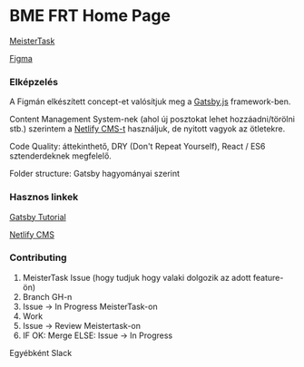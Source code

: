 # BME FRT Home Page

[MeisterTask](https://www.meistertask.com/app/project/uql0YEA1/frt-web)

[Figma](https://www.figma.com/file/VVc8s37h0EvNNfAUcBuwTab2/FRT-WEB?node-id=209%3A166)

### Elképzelés

A Figmán elkészített concept-et valósítjuk meg a [Gatsby.js](http://gatsbyjs.org/) framework-ben.

Content Management System-nek (ahol új posztokat lehet hozzáadni/törölni stb.) szerintem a [Netlify CMS-t](https://www.netlifycms.org) használjuk, de nyitott vagyok az ötletekre.

Code Quality: áttekinthető, DRY (Don't Repeat Yourself), React / ES6 sztenderdeknek megfelelő.

Folder structure: Gatsby hagyományai szerint

### Hasznos linkek

[Gatsby Tutorial](https://www.gatsbyjs.org/tutorial/)

[Netlify CMS](https://www.netlifycms.org)

### Contributing

1. MeisterTask Issue (hogy tudjuk hogy valaki dolgozik az adott feature-ön)
2. Branch GH-n
3. Issue -> In Progress MeisterTask-on
4. Work
5. Issue -> Review Meistertask-on
6. IF OK: Merge ELSE: Issue -> In Progress

Egyébként Slack